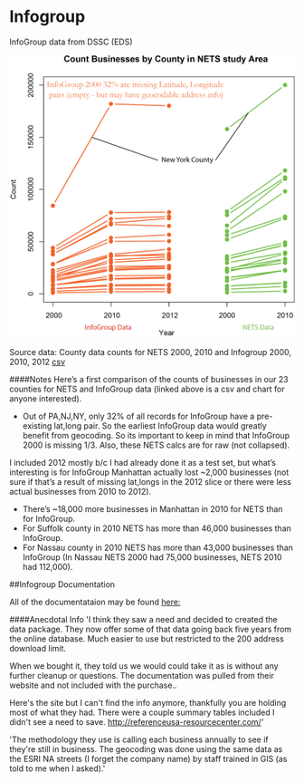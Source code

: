 Infogroup
=========

InfoGroup data from DSSC (EDS)

![alt text](images/Rplot.png "Title")

Source data: County data counts for NETS 2000, 2010 and Infogroup 2000, 2010, 2012 [csv](data/county_business_counts_nets_infogroup_final.csv)

####Notes
Here’s a first comparison of the counts of businesses in our 23 counties for NETS and InfoGroup data (linked above is a csv and chart for anyone interested). 

* Out of PA,NJ,NY, only 32% of all records for InfoGroup have a pre-existing lat,long pair. So the earliest InfoGroup data would greatly benefit from geocoding. So its important to keep in mind that InfoGroup 2000 is missing 1/3. Also, these NETS calcs are for raw (not collapsed).

I included 2012 mostly b/c I had already done it as a test set, but what’s interesting is for InfoGroup Manhattan actually lost ~2,000 businesses (not sure if that’s a result of missing lat,longs in the 2012 slice or there were less actual businesses from 2010 to 2012). 

* There’s ~18,000 more businesses in Manhattan in 2010 for NETS than for InfoGroup.
* For Suffolk county in 2010 NETS has more than 46,000 businesses than InfoGroup.
* For Nassau county in 2010 NETS has more than 43,000 businesses than InfoGroup (In Nassau NETS 2000 had 75,000 businesses, NETS 2010 had 112,000). 


##Infogroup Documentation

All of the documentataion may be found [here:](https://github.com/nygeog/infogroup/tree/master/documentation) 


####Anecdotal Info
'I think they saw a need and decided to created the data package. They now offer some of that data going back five years from the online database. Much easier to use but restricted to the 200 address download limit.

When we bought it, they told us we would could take it as is without any further cleanup or questions. The documentation was pulled from their website and not included with the purchase..

Here's the site but I can't find the info anymore, thankfully you are holding most of what they had. There were a couple summary tables included I didn't see a need to save.
http://referenceusa-resourcecenter.com/'

'The methodology they use is calling each business annually to see if they're still in business. The geocoding was done using the same data as the ESRI NA streets (I forget the company name) by staff trained in GIS (as told to me when I asked).'